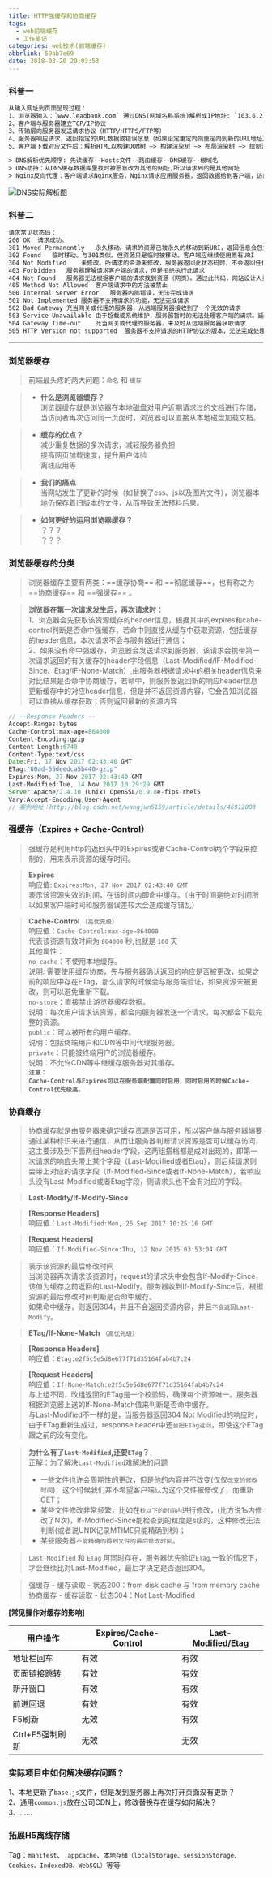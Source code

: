 ```yaml
---
title: HTTP强缓存和协商缓存
tags:
  - web前端缓存
  - 工作笔记
categories: web技术(前端缓存)
abbrlink: 59ab7e69
date: 2018-03-20 20:03:53
---
```


### 科普一
```html
从输入网址到页面呈现过程：
1、浏览器输入：`www.leadbank.com` 通过DNS(网域名称系统)解析成IP地址: `103.6.220.58`
2、客户端与服务器建立TCP/IP协议
3、传输层向服务器发送请求协议（HTTP/HTTPS/FTP等）
4、服务器响应请求，返回指定的URL数据或错误信息（如果设定重定向则重定向到新的URL地址）（Nginx反向代理）
5、客户端下载对应文件后：解析HTML以构建DOM树 –> 构建渲染树 –> 布局渲染树 –> 绘制渲染树，最后呈现给用户

> DNS解析优先顺序: 先读缓存--Hosts文件--路由缓存--DNS缓存--根域名
> DNS劫持：从DNS缓存数据库里找时被恶意改为其他的网址,所以请求到的是其他网址
> Nginx反向代理：客户端请求Nginx服务，Nginx请求应用服务器，返回数据给到客户端，访问量大的网站一般采用Nginx反向代理，确保一台服务器挂了还有其他服务器正常运行，用户依旧可以正常使用。
```
<!--more-->

![DNS实际解析图](http://upload-images.jianshu.io/upload_images/735918-19380e39f12aef7d.png?imageMogr2/auto-orient/strip)


### 科普二
```html
请求常见状态码：
200	OK	请求成功。
301	Moved Permanently	永久移动。请求的资源已被永久的移动到新URI，返回信息会包括新的URI，浏览器会自动定向到新URI。今后任何新的请求都应使用新的URI代替
302	Found	临时移动。与301类似。但资源只是临时被移动。客户端应继续使用原有URI
304	Not Modified	未修改。所请求的资源未修改，服务器返回此状态码时，不会返回任何资源。客户端通常会缓存访问过的资源，通过提供一个头信息指出客户端希望只返回在指定日期之后修改的资源
403	Forbidden	服务器理解请求客户端的请求，但是拒绝执行此请求
404	Not Found	服务器无法根据客户端的请求找到资源（网页）。通过此代码，网站设计人员可设置"您所请求的资源无法找到"的个性页面
405	Method Not Allowed	客户端请求中的方法被禁止
500	Internal Server Error	服务器内部错误，无法完成请求
501	Not Implemented	服务器不支持请求的功能，无法完成请求
502	Bad Gateway	充当网关或代理的服务器，从远端服务器接收到了一个无效的请求
503	Service Unavailable	由于超载或系统维护，服务器暂时的无法处理客户端的请求。延时的长度可包含在服务器的Retry-After头信息中
504	Gateway Time-out	充当网关或代理的服务器，未及时从远端服务器获取请求
505	HTTP Version not supported	服务器不支持请求的HTTP协议的版本，无法完成处理

```

---
### 浏览器缓存
> 前端最头疼的两大问题：`命名` 和 `缓存`

> - **什么是浏览器缓存？**   
> 浏览器缓存就是浏览器在本地磁盘对用户近期请求过的文档进行存储，当访问者再次访问同一页面时，浏览器可以直接从本地磁盘加载文档。

> - **缓存的优点？**  
> 减少重复数据的多次请求，减轻服务器负担  
> 提高网页加载速度，提升用户体验  
> 离线应用等  

> - **我们的痛点**  
> 当网站发生了更新的时候（如替换了css、js以及图片文件），浏览器本地仍保存着旧版本的文件，从而导致无法预料后果。

> - **如何更好的运用浏览器缓存？**   
？？？   
？？？

### 浏览器缓存的分类
> 浏览器缓存主要有两类：==缓存协商== 和 ==彻底缓存==，也有称之为 ==协商缓存== 和 ==强缓存== 。

> **浏览器在第一次请求发生后，再次请求时：**   
> 1、浏览器会先获取该资源缓存的header信息，根据其中的expires和cahe-control判断是否命中强缓存，若命中则直接从缓存中获取资源，包括缓存的header信息，本次请求不会与服务器进行通信；    
> 2、如果没有命中强缓存，浏览器会发送请求到服务器，该请求会携带第一次请求返回的有关缓存的header字段信息（Last-Modified/IF-Modified-Since、Etag/IF-None-Match）,由服务器根据请求中的相关header信息来对比结果是否命中协商缓存，若命中，则服务器返回新的响应header信息更新缓存中的对应header信息，但是并不返回资源内容，它会告知浏览器可以直接从缓存获取；否则返回最新的资源内容 

```javascript
// --Response Headers --
Accept-Ranges:bytes
Cache-Control:max-age=864000
Content-Encoding:gzip
Content-Length:6740
Content-Type:text/css
Date:Fri, 17 Nov 2017 02:43:40 GMT
ETag:"80ad-55deedca5b440-gzip"
Expires:Mon, 27 Nov 2017 02:43:40 GMT
Last-Modified:Tue, 14 Nov 2017 10:29:29 GMT
Server:Apache/2.4.10 (Unix) OpenSSL/0.9.8e-fips-rhel5
Vary:Accept-Encoding,User-Agent
// 案例地址：http://blog.csdn.net/wangjun5159/article/details/46912803

```

### 强缓存（Expires + Cache-Control）

> 强缓存是利用http的返回头中的Expires或者Cache-Control两个字段来控制的，用来表示资源的缓存时间。

> **Expires**  
> 响应值: `Expires:Mon, 27 Nov 2017 02:43:40 GMT`   
> 表示该资源失效的时间，在该时间内即命中缓存。（由于时间是绝对时间所以如果客户端时间和服务器误差较大会造成缓存错乱）

> **Cache-Control** `（高优先级）`  
> 响应值：`Cache-Control:max-age=864000`  
> 代表该资源有效时间为 `864000` 秒,也就是 `100` 天  
> 其他属性：  
`no-cache`：不使用本地缓存。  
说明: 需要使用缓存协商，先与服务器确认返回的响应是否被更改，如果之前的响应中存在ETag，那么请求的时候会与服务端验证，如果资源未被更改，则可以避免重新下载。    
`no-store`：直接禁止游览器缓存数据。  
说明：每次用户请求该资源，都会向服务器发送一个请求，每次都会下载完整的资源。  
`public`：可以被所有的用户缓存。   
说明：包括终端用户和CDN等中间代理服务器。  
`private`：只能被终端用户的浏览器缓存。   
说明：不允许CDN等中继缓存服务器对其缓存。  
**`注意：`**  
**`Cache-Control与Expires可以在服务端配置同时启用，同时启用的时候Cache-Control优先级高。`**

### 协商缓存
> 协商缓存就是由服务器来确定缓存资源是否可用，所以客户端与服务器端要通过某种标识来进行通信，从而让服务器判断请求资源是否可以缓存访问，这主要涉及到下面两组header字段，这两组搭档都是成对出现的，即第一次请求的响应头带上某个字段（Last-Modified或者Etag），则后续请求则会带上对应的请求字段（If-Modified-Since或者If-None-Match），若响应头没有Last-Modified或者Etag字段，则请求头也不会有对应的字段。 

> **Last-Modify/If-Modify-Since**   

> **[Response Headers]**  
> 响应值：`Last-Modified:Mon, 25 Sep 2017 10:25:16 GMT`

> **[Request Headers]**    
> 响应值：`If-Modified-Since:Thu, 12 Nov 2015 03:53:04 GMT`

> 表示该资源的最后修改时间  
> 当浏览器再次请求该资源时，request的请求头中会包含If-Modify-Since，该值为缓存之前返回的Last-Modify。服务器收到If-Modify-Since后，根据资源的最后修改时间判断是否命中缓存。  
> 如果命中缓存，则返回304，并且不会返回资源内容，并且`不会返回Last-Modify`。  

> **ETag/If-None-Match** `（高优先级）` 

> **[Response Headers]**  
> 响应值：`Etag:e2f5c5e5d8e677f71d35164fab4b7c24`  

> **[Request Headers]**  
> 响应值：`If-None-Match:e2f5c5e5d8e677f71d35164fab4b7c24`  
> 与上组不同，改组返回的ETag是一个校验码，确保每个资源唯一。服务器根据浏览器上送的If-None-Match值来判断是否命中缓存。  
> 与Last-Modified不一样的是，当服务器返回304 Not Modified的响应时，由于ETag重新生成过，response header中还`会把ETag返回`，即使这个ETag跟之前的没有变化。

> **为什么有了`Last-Modified`,还要`ETag`？**  
> 正解：为了解决`Last-Modified`难解决的问题  
> * 一些文件也许会周期性的更改，但是他的内容并不改变(仅仅`改变的修改时间`)，这个时候我们并不希望客户端认为这个文件被修改了，而重新GET；  
> * 某些文件修改非常频繁，比如在`秒以下的时间内`进行修改，(比方说1s内修改了N次)，If-Modified-Since能检查到的粒度是s级的，这种修改无法判断(或者说UNIX记录MTIME只能精确到秒)；  
> * 某些服务器`不能精确的得到文件的最后修改时间`。

> `Last-Modified` 和 `ETag` 可同时存在，服务器优先验证`ETag`,一致的情况下，才会继续比对Last-Modified，最后才决定是否返回304。

> 强缓存 - 缓存读取 - 状态200：from disk cache 与 from memory cache  
> 协商缓存 - 缓存读取 - 状态304：Not Last-Modified

**[常见操作对缓存的影响]**

用户操作 | Expires/Cache-Control | Last-Modified/Etag
--------- | ------------- | -------------
地址栏回车 | 有效 | 有效
页面链接跳转 | 有效 | 有效
新开窗口 | 有效 | 有效
前进回退 | 有效  | 有效 
F5刷新 | 无效 | 有效
Ctrl+F5强制刷新 | 无效 | 无效

### 实际项目中如何解决缓存问题？
1、本地更新了`base.js`文件，但是发到服务器上再次打开页面没有更新？  
2、通用`common.js`放在公司CDN上，修改替换存在缓存如何解决？  
3、......

### 拓展H5离线存储
Tag：`manifest`、`.appcache`、`本地存储（localStorage、sessionStorage、Cookies、IndexedDB、WebSQL）`等等







